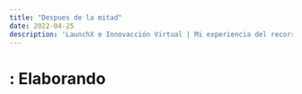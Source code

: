 ```yaml
---
title: "Despues de la mitad"
date: 2022-04-25
description: 'LaunchX e Innovacción Virtual | Mi experiencia del recorrido'
---
```



# : Elaborando
